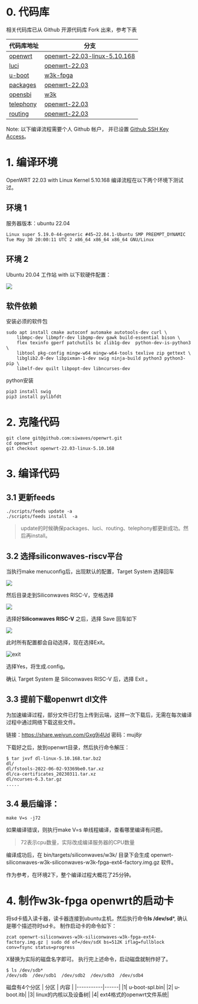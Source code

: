 

# 0. 代码库

相关代码库已从 Github 开源代码库 Fork 出来，参考下表

| 代码库地址 | 分支 |
|-----------|------|
| [openwrt](https://github.com/siwaves/openwrt/) | [openwrt-22.03-linux-5.10.168](https://github.com/siwaves/openwrt/tree/openwrt-22.03-linux-5.10.168) |
| [luci](https://github.com/siwaves/luci) | [openwrt-22.03](https://github.com/siwaves/luci/tree/openwrt-22.03)  |
| [u-boot](https://github.com/siwaves/u-boot) | [w3k-fpga](https://github.com/siwaves/u-boot/tree/w3k-fpga) |
| [packages](https://github.com/siwaves/packages) | [openwrt-22.03](https://github.com/siwaves/packages/tree/openwrt-22.03) |
| [opensbi](https://github.com/siwaves/opensbi) | [w3k](https://github.com/siwaves/opensbi/tree/w3k) |
| [telephony](https://github.com/siwaves/telephony) | [openwrt-22.03](https://github.com/siwaves/telephony/tree/openwrt-22.03) |
| [routing](https://github.com/siwaves/routing) | [openwrt-22.03](https://github.com/siwaves/routing/tree/openwrt-22.03) |


Note: 以下编译流程需要个人 Github 帐户， 并已设置 [Github SSH Key Access](https://docs.github.com/en/authentication/connecting-to-github-with-ssh/generating-a-new-ssh-key-and-adding-it-to-the-ssh-agent)。

# 1. 编译环境

OpenWRT 22.03 with Linux Kernel 5.10.168 编译流程在以下两个环境下测试过。

## 环境 1

服务器版本：ubuntu 22.04

```
Linux super 5.19.0-44-generic #45~22.04.1-Ubuntu SMP PREEMPT_DYNAMIC Tue May 30 20:00:11 UTC 2 x86_64 x86_64 x86_64 GNU/Linux
```

## 环境 2

Ubuntu 20.04 工作站 with 以下软硬件配置：

![](./pictures/ubuntu_20_sys_info.png)

## 软件依赖

安装必须的软件包

```shell
sudo apt install cmake autoconf automake autotools-dev curl \
	libmpc-dev libmpfr-dev libgmp-dev gawk build-essential bison \
	flex texinfo gperf patchutils bc zlib1g-dev  python-dev-is-python3 \
	libtool pkg-config mingw-w64 mingw-w64-tools texlive zip gettext \
	libglib2.0-dev libpixman-1-dev swig ninja-build python3 python3-pip \
	libelf-dev quilt libpopt-dev libncurses-dev
```

python安装

```
pip3 install swig
pip3 install pylibfdt
```

# 2. 克隆代码

```
git clone git@github.com:siwaves/openwrt.git
cd openwrt
git checkout openwrt-22.03-linux-5.10.168 
```



# 3. 编译代码

## 3.1 更新feeds

```
./scripts/feeds update -a
./scripts/feeds install  -a
```

> update的时候确保packages、luci、routing、telephony都更新成功。然后再install。

## 3.2 选择siliconwaves-riscv平台

当执行make menuconfig后，出现默认的配置，Target System 选择回车

![](./pictures/default.png)


然后目录走到Siliconwaves RISC-V，空格选择

![](./pictures/target-system-riscv.png)



选择好**Siliconwaves RISC-V** 之后，选择 Save 回车如下

![](./pictures/select-riscv-siliconwaves.png)



此时所有配置都会自动选择，现在选择Exit。

![exit](./pictures/exit.png)

选择Yes，将生成.config。


确认 Target System 是 Siliconwaves RISC-V 后，选择 Exit 。


## 3.3 提前下载openwrt dl文件

为加速编译过程，部分文件已打包上传到云端，这样一次下载后，无需在每次编译过程中通过网络下载这些文件。

链接：https://share.weiyun.com/Gxg9j4Ud 密码：muj8jr

下载好之后，放到openwrt目录，然后执行命令解压：

```shell
$ tar jxvf dl-linux-5.10.168.tar.bz2 
dl/
dl/fstools-2022-06-02-93369be0.tar.xz
dl/ca-certificates_20230311.tar.xz
dl/ncurses-6.3.tar.gz
.....
```



## 3.4 最后编译：

```
make V=s -j72
```

如果编译错误，则执行make V=s 单线程编译，查看哪里编译有问题。

> 72表示cpu数量，实际改成编译服务器的CPU数量



编译成功后，在 bin/targets/siliconwaves/w3k/ 目录下会生成 openwrt-siliconwaves-w3k-siliconwaves-w3k-fpga-ext4-factory.img.gz 软件。

作为参考，在环境2下，整个编译过程大概花了25分钟。

# 4. 制作w3k-fpga openwrt的启动卡

将sd卡插入读卡器，读卡器连接到ubuntu主机，然后执行命令**ls /dev/sd***, 确认是哪个描述符时sd卡。
制作启动卡的命令如下：
```
zcat openwrt-siliconwaves-w3k-siliconwaves-w3k-fpga-ext4-factory.img.gz | sudo dd of=/dev/sdX bs=512K iflag=fullblock conv=fsync status=progress
```
X替换为实际的磁盘名字即可。
执行完上述命令，启动磁盘就制作好了。
```
$ ls /dev/sdb*
/dev/sdb  /dev/sdb1  /dev/sdb2  /dev/sdb3  /dev/sdb4
```
磁盘有4个分区
| 分区 | 内容 |
|-----------|------|
|1|	u-boot-spl.bin|
|2|	u-boot.itb|
|3|	linux的内核以及设备树|
|4|	ext4格式的openwrt文件系统|

